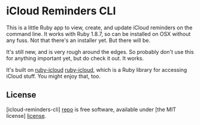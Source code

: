 # iCloud Reminders CLI

This is a little Ruby app to view, create, and update iCloud reminders on the
command line. It works with Ruby 1.8.7, so can be installed on OSX without any
fuss. Not that there's an installer yet. But there will be.

It's still new, and is very rough around the edges. So probably don't use this
for anything important yet, but do check it out. It works.

It's built on [ruby-icloud] [ruby-icloud], which is a Ruby library for accessing
iCloud stuff. You might enjoy that, too.


## License

[icloud-reminders-cli] [repo] is free software, available under [the MIT
license] [license].




[ruby-icloud]: https://github.com/adammck/ruby-icloud
[repo]:        https://github.com/adammck/icloud-reminders-cli
[license]:     https://raw.github.com/adammck/icloud-reminders-cli/master/LICENSE
